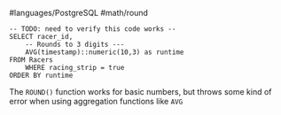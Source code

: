 #languages/PostgreSQL #math/round

```postgresql
-- TODO: need to verify this code works --
SELECT racer_id,
	-- Rounds to 3 digits ---
	AVG(timestamp)::numeric(10,3) as runtime
FROM Racers
	WHERE racing_strip = true
ORDER BY runtime
```

The `ROUND()` function works for basic numbers, but throws some kind of error when using aggregation functions like `AVG`

